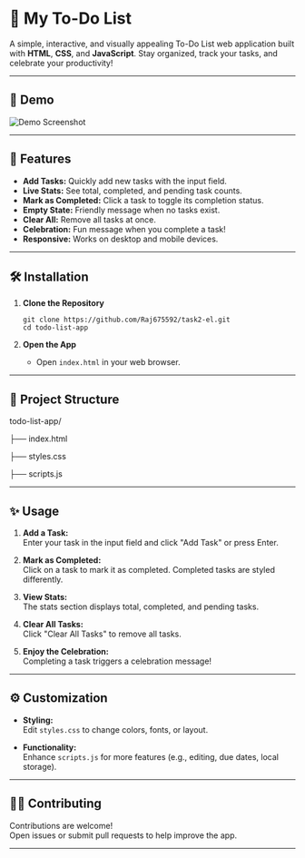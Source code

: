 # 📝 My To-Do List

A simple, interactive, and visually appealing To-Do List web application built with **HTML**, **CSS**, and **JavaScript**. Stay organized, track your tasks, and celebrate your productivity!

---

## 📸 Demo

![Demo Screenshot](demo.png) <!-- Replace demo.png with your actual screenshot or GIF -->

---

## 🚀 Features

- **Add Tasks:** Quickly add new tasks with the input field.
- **Live Stats:** See total, completed, and pending task counts.
- **Mark as Completed:** Click a task to toggle its completion status.
- **Empty State:** Friendly message when no tasks exist.
- **Clear All:** Remove all tasks at once.
- **Celebration:** Fun message when you complete a task!
- **Responsive:** Works on desktop and mobile devices.

---

## 🛠️ Installation

1. **Clone the Repository**
    ```
    git clone https://github.com/Raj675592/task2-el.git
    cd todo-list-app
    ```

2. **Open the App**
    - Open `index.html` in your web browser.

---

## 📂 Project Structure


todo-list-app/

├── index.html

├── styles.css 

├── scripts.js 




---

## ✨ Usage

1. **Add a Task:**  
   Enter your task in the input field and click "Add Task" or press Enter.

2. **Mark as Completed:**  
   Click on a task to mark it as completed. Completed tasks are styled differently.

3. **View Stats:**  
   The stats section displays total, completed, and pending tasks.

4. **Clear All Tasks:**  
   Click "Clear All Tasks" to remove all tasks.

5. **Enjoy the Celebration:**  
   Completing a task triggers a celebration message!

---

## ⚙️ Customization

- **Styling:**  
  Edit `styles.css` to change colors, fonts, or layout.

- **Functionality:**  
  Enhance `scripts.js` for more features (e.g., editing, due dates, local storage).

---

## 🧑‍💻 Contributing

Contributions are welcome!  
Open issues or submit pull requests to help improve the app.

---


